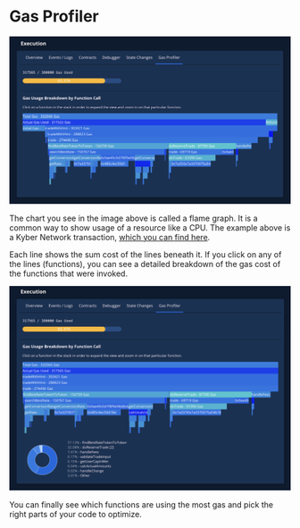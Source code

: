 # Gas Profiler

![](../../../.gitbook/assets/image%20%2834%29.png)

The chart you see in the image above is called a flame graph. It is a common way to show usage of a resource like a CPU. The example above is a Kyber Network transaction, [which you can find here](https://dashboard.tenderly.co/tx/main/0x97c37f37988c010a37a8c550b03af37c04bffa2ba6be7d1135f0a26c0e00f532/gas-usage?utm_source=blog&utm_medium=post&utm_campaign=10_ways&utm_content=kyber_network).

Each line shows the sum cost of the lines beneath it. If you click on any of the lines \(functions\), you can see a detailed breakdown of the gas cost of the functions that were invoked.

![](../../../.gitbook/assets/image%20%2828%29.png)

You can finally see which functions are using the most gas and pick the right parts of your code to optimize.


